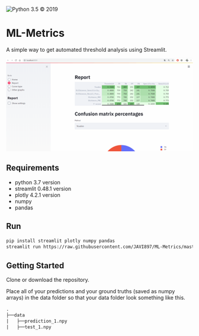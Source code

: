 ![Python 3.5](https://img.shields.io/badge/python-3.5-blue.svg)
© 2019

# ML-Metrics

A simple way to get automated threshold analysis using Streamlit.

![Muestra](https://raw.githubusercontent.com/JAVI897/ML-Metrics/master/muestra.gif "Muestra")

## Requirements

* python 3.7 version
* streamlit 0.48.1 version
* plotly 4.2.1 version
* numpy
* pandas

## Run

```sh
pip install streamlit plotly numpy pandas
streamlit run https://raw.githubusercontent.com/JAVI897/ML-Metrics/master/app.py
```

## Getting Started

Clone or download the repository.

Place all of your predictions and your ground truths (saved as numpy arrays) in the data folder so that your data folder look something like this.

```
.
├──data
|   ├──prediction_1.npy
|   ├──test_1.npy
```

